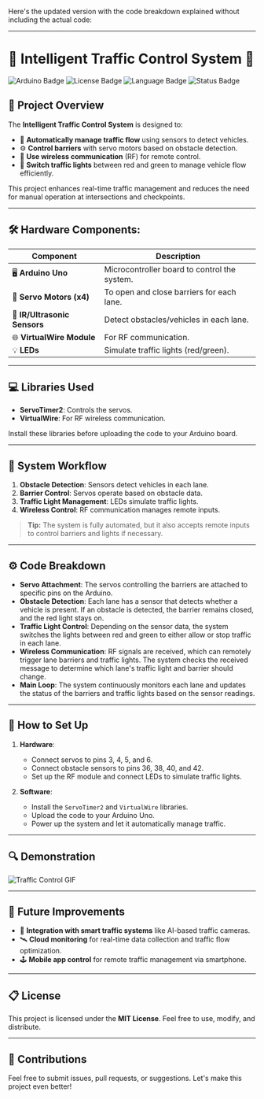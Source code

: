 Here's the updated version with the code breakdown explained without including the actual code:

---

# 🌟 **Intelligent Traffic Control System** 🚦

![Arduino Badge](https://img.shields.io/badge/Arduino-Project-blue.svg)
![License Badge](https://img.shields.io/badge/License-MIT-brightgreen.svg)
![Language Badge](https://img.shields.io/badge/Language-C++-orange.svg)
![Status Badge](https://img.shields.io/badge/Status-Completed-success.svg)

## 🚗 **Project Overview**

The **Intelligent Traffic Control System** is designed to:
- 🚥 **Automatically manage traffic flow** using sensors to detect vehicles.
- ⚙️ **Control barriers** with servo motors based on obstacle detection.
- 📡 **Use wireless communication** (RF) for remote control.
- 🚦 **Switch traffic lights** between red and green to manage vehicle flow efficiently.

This project enhances real-time traffic management and reduces the need for manual operation at intersections and checkpoints.

---

## 🛠️ **Hardware Components**:
| **Component**         | **Description**                                              |
|-----------------------|--------------------------------------------------------------|
| 🖥️ **Arduino Uno**    | Microcontroller board to control the system.                 |
| 🦾 **Servo Motors (x4)** | To open and close barriers for each lane.                  |
| 🚨 **IR/Ultrasonic Sensors** | Detect obstacles/vehicles in each lane.                |
| 🌐 **VirtualWire Module** | For RF communication.                                     |
| 💡 **LEDs**           | Simulate traffic lights (red/green).                         |

---

## 💻 **Libraries Used**
- **ServoTimer2**: Controls the servos.
- **VirtualWire**: For RF wireless communication.

Install these libraries before uploading the code to your Arduino board.

---

## 🔄 **System Workflow**

1. **Obstacle Detection**: Sensors detect vehicles in each lane.
2. **Barrier Control**: Servos operate based on obstacle data.
3. **Traffic Light Management**: LEDs simulate traffic lights.
4. **Wireless Control**: RF communication manages remote inputs.

> **Tip:** The system is fully automated, but it also accepts remote inputs to control barriers and lights if necessary.

---

## ⚙️ **Code Breakdown**

- **Servo Attachment**: The servos controlling the barriers are attached to specific pins on the Arduino.
- **Obstacle Detection**: Each lane has a sensor that detects whether a vehicle is present. If an obstacle is detected, the barrier remains closed, and the red light stays on.
- **Traffic Light Control**: Depending on the sensor data, the system switches the lights between red and green to either allow or stop traffic in each lane.
- **Wireless Communication**: RF signals are received, which can remotely trigger lane barriers and traffic lights. The system checks the received message to determine which lane's traffic light and barrier should change.
- **Main Loop**: The system continuously monitors each lane and updates the status of the barriers and traffic lights based on the sensor readings.

---

## 🧰 **How to Set Up**

1. **Hardware**:
   - Connect servos to pins 3, 4, 5, and 6.
   - Connect obstacle sensors to pins 36, 38, 40, and 42.
   - Set up the RF module and connect LEDs to simulate traffic lights.

2. **Software**:
   - Install the `ServoTimer2` and `VirtualWire` libraries.
   - Upload the code to your Arduino Uno.
   - Power up the system and let it automatically manage traffic.

---

## 🔍 **Demonstration**

![Traffic Control GIF](https://media.giphy.com/media/l1J9IYacEKuYbNdsA/giphy.gif)

---

## 🚀 **Future Improvements**
- 🔗 **Integration with smart traffic systems** like AI-based traffic cameras.
- 🛰️ **Cloud monitoring** for real-time data collection and traffic flow optimization.
- 🕹️ **Mobile app control** for remote traffic management via smartphone.

---

## 📋 **License**
This project is licensed under the **MIT License**. Feel free to use, modify, and distribute.

---

## 🤝 **Contributions**
Feel free to submit issues, pull requests, or suggestions. Let's make this project even better!
